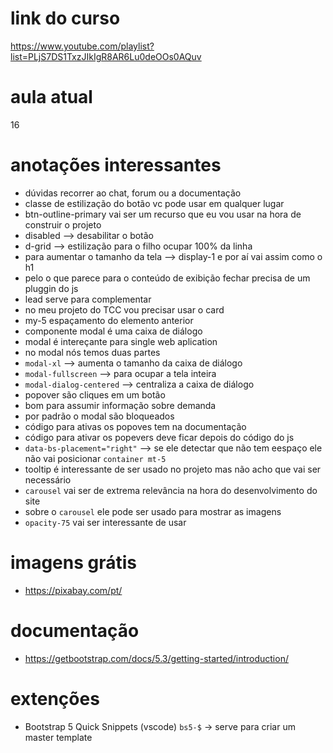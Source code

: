 # link do curso
https://www.youtube.com/playlist?list=PLjS7DS1TxzJIkIgR8AR6Lu0deOOs0AQuv  

# aula atual
16 

# anotações interessantes
- dúvidas recorrer ao chat, forum ou a documentação
- classe de estilização do botão vc pode usar em qualquer lugar
- btn-outline-primary vai ser um recurso que eu vou usar na hora de construir o projeto
- disabled --> desabilitar o botão
- d-grid --> estilização para o filho ocupar 100% da linha
- para aumentar o tamanho da tela --> display-1 e por aí vai assim como o h1
- pelo o que parece para o conteúdo de exibição fechar precisa de um pluggin do js
- lead serve para complementar
- no meu projeto do TCC vou precisar usar o card
- my-5 espaçamento do elemento anterior
- componente modal é uma caixa de diálogo
- modal é intereçante para single web aplication
- no modal nós temos duas partes
- `modal-xl` --> aumenta o tamanho da caixa de diálogo
- `modal-fullscreen` --> para ocupar a tela inteira
- `modal-dialog-centered` --> centraliza a caixa de diálogo
- popover são cliques em um botão
- bom para assumir informação sobre demanda
- por padrão o modal são bloqueados
- código para ativas os popoves tem na documentação
- código para ativar os popevers deve ficar depois do código do js
- `data-bs-placement="right"` --> se ele detectar que não tem eespaço ele não vai posicionar `container mt-5`
- tooltip é interessante de ser usado no projeto mas não acho que vai ser necessário
- `carousel` vai ser de extrema relevância na hora do desenvolvimento do site
- sobre o `carousel` ele pode ser usado para mostrar as imagens
- `opacity-75` vai ser interessante de usar

# imagens grátis
- https://pixabay.com/pt/

# documentação
- https://getbootstrap.com/docs/5.3/getting-started/introduction/

# extenções 
- Bootstrap 5 Quick Snippets (vscode)
`bs5-$` -> serve para criar um master template